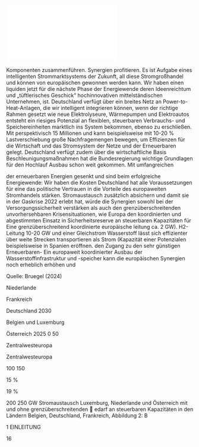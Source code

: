 ![./pages/page18.pdf](../assets/./pages/page18.pdf)




Komponenten zusammenführen.
Synergien profitieren. Es ist Aufgabe eines intelligenten Strommarktsystems der Zukunft, all diese
Stromgroßhandel und können von europäischen
gewonnen werden kann. Wir haben einen liquiden
jetzt für die nächste Phase der Energiewende
deren Ideenreichtum und „tüftlerisches Geschick“
hochinnovativen mittelständischen Unternehmen,
ist. Deutschland verfügt über ein breites Netz an
Power-to-Heat-Anlagen, die wir intelligent integrieren können, wenn der richtige Rahmen gesetzt
wie neue Elektrolyseure, Wärmepumpen und
Elektroautos entsteht ein riesiges Potenzial an flexiblen, steuerbaren Verbrauchs- und Speichereinheiten marktlich ins System bekommen, ebenso
zu erschließen. Mit perspektivisch 15 Millionen
und kann beispielsweise mit 10-20 % Lastverschiebung große Nachfragemengen bewegen, um Effizienzen für die Wirtschaft und das Stromsystem
der Netze und der Erneuerbaren gelegt. Deutschland verfügt zudem über die wirtschaftliche Basis
Beschleunigungsmaßnahmen hat die Bundesregierung wichtige Grundlagen für den Hochlauf
Ausbau schon weit gekommen. Mit umfangreichen

der erneuerbaren Energien gesenkt und sind beim
erfolgreiche Energiewende: Wir haben die Kosten
Deutschland hat alle Voraussetzungen für eine
das politische Vertrauen in die Vorteile des europaweiten Stromhandels stärken.
Stromaustausch zusätzlich absichern und damit
sie in der Gaskrise 2022 erlebt hat, würde die Synergien sowohl bei der Versorgungssicherheit verstärken als auch den grenzüberschreitenden
unvorhersehbaren Krisensituationen, wie Europa
den koordinierten und abgestimmten Einsatz in
Sicherheitsreserve an steuerbaren Kapazitäten für
Eine grenzüberschreitend koordinierte europäische
leitung ca. 2 GW).
H2-Leitung 10-20 GW und einer Gleichstrom­
Wasserstoff lässt sich effizienter über weite Strecken transportieren als Strom (Kapazität einer
Potenzialen beispielsweise in Spanien eröffnen.
den Zugang zu den sehr günstigen Erneuerbaren-­
Ein europaweit koordinierter Ausbau der Wasserstoffinfrastruktur und -speicher kann die europäischen Synergien noch erheblich erhöhen und

Quelle: Bruegel (2024)

Niederlande

Frankreich

Deutschland
2030

Belgien und Luxemburg

Österreich
2025
0
50

Zentralwesteuropa

Zentralwesteuropa

100
150

15 %

19 %

200
250
GW
Stromaustausch
Luxemburg, Niederlande und Österreich mit und ohne grenzüberschreitenden
 edarf an steuerbaren Kapazitäten in den Ländern Belgien, Deutschland, Frankreich,
Abbildung 2: B

1 EINLEITUNG

16
